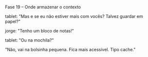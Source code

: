 Fase 19 – Onde armazenar o contexto

tablet: "Mas e se eu não estiver mais com vocês? Talvez guardar em papel?"

jorge: "Tenho um bloco de notas!"

tablet: "Ou na mochila?"

"Não, vai na bolsinha pequena. Fica mais acessível. Tipo cache."
